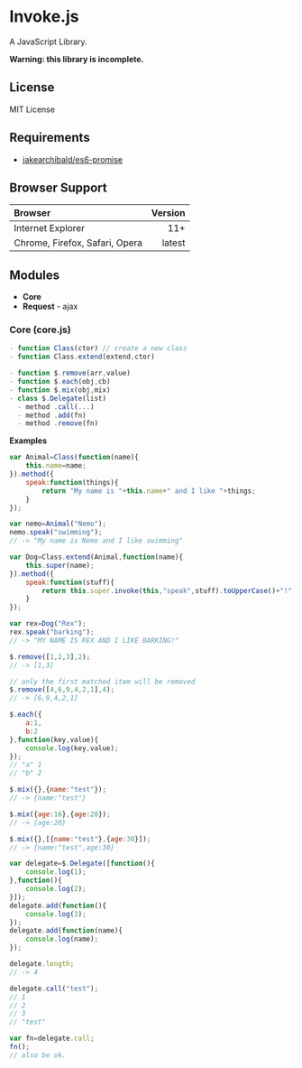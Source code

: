 Invoke.js
=========

A JavaScript Library.

**Warning: this library is incomplete.**

License
-------

MIT License

Requirements
------------

- [jakearchibald/es6-promise](https://github.com/jakearchibald/es6-promise)

Browser Support
---------------

| Browser                        | Version |
| :----------------------------- | ------: |
| Internet Explorer              |     11+ |
| Chrome, Firefox, Safari, Opera |  latest |

Modules
-------

- **Core**
- **Request** - ajax

### Core (core.js)

```javascript
- function Class(ctor) // create a new class
- function Class.extend(extend,ctor)

- function $.remove(arr,value)
- function $.each(obj,cb)
- function $.mix(obj,mix)
- class $.Delegate(list)
  - method .call(...)
  - method .add(fn)
  - method .remove(fn)
```

**Examples**

```javascript
var Animal=Class(function(name){
    this.name=name;
}).method({
    speak:function(things){
        return "My name is "+this.name+" and I like "+things;
    }
});

var nemo=Animal("Nemo");
nemo.speak("swimming");
// -> "My name is Nemo and I like swimming"

var Dog=Class.extend(Animal,function(name){
    this.super(name);
}).method({
    speak:function(stuff){
        return this.super.invoke(this,"speak",stuff).toUpperCase()+"!";
    }
});

var rex=Dog("Rex");
rex.speak("barking");
// -> "MY NAME IS REX AND I LIKE BARKING!"
```

```javascript
$.remove([1,2,3],2);
// -> [1,3]

// only the first matched item will be removed
$.remove([4,6,9,4,2,1],4);
// -> [6,9,4,2,1]

$.each({
    a:1,
    b:2
},function(key,value){
    console.log(key,value);
});
// "a" 1
// "b" 2

$.mix({},{name:"test"});
// -> {name:"test"}

$.mix({age:16},{age:20});
// -> {age:20}

$.mix({},[{name:"test"},{age:30}]);
// -> {name:"test",age:30}

var delegate=$.Delegate([function(){
    console.log(1);
},function(){
    console.log(2);
}]);
delegate.add(function(){
    console.log(3);
});
delegate.add(function(name){
    console.log(name);
});

delegate.length;
// -> 4

delegate.call("test");
// 1
// 2
// 3
// "test"

var fn=delegate.call;
fn();
// also be ok.
```
